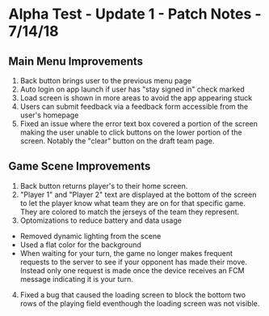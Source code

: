 # Alpha Test - Update 1 - Patch Notes - 7/14/18

## Main Menu Improvements
1. Back button brings user to the previous menu page
2. Auto login on app launch if user has "stay signed in" check marked
3. Load screen is shown in more areas to avoid the app appearing stuck
4. Users can submit feedback via a feedback form accessible from the user's homepage
5. Fixed an issue where the error text box covered a portion of the screen making the user unable to click buttons on the lower portion of the screen. Notably the "clear" button on the draft team page.

## Game Scene Improvements
1. Back button returns player's to their home screen.
2. "Player 1" and "Player 2" text are displayed at the bottom of the screen to let the player know what team they are on for that specific game. They are colored to match the jerseys of the team they represent.
3. Optomizations to reduce battery and data usage
  - Removed dynamic lighting from the scene
  - Used a flat color for the background
  - When waiting for your turn, the game no longer makes frequent requests to the server to see if your opponent has made their move. Instead only one request is made once the device receives an FCM message indicating it is your turn.
4. Fixed a bug that caused the loading screen to block the bottom two rows of the playing field eventhough the loading screen was not visible.
